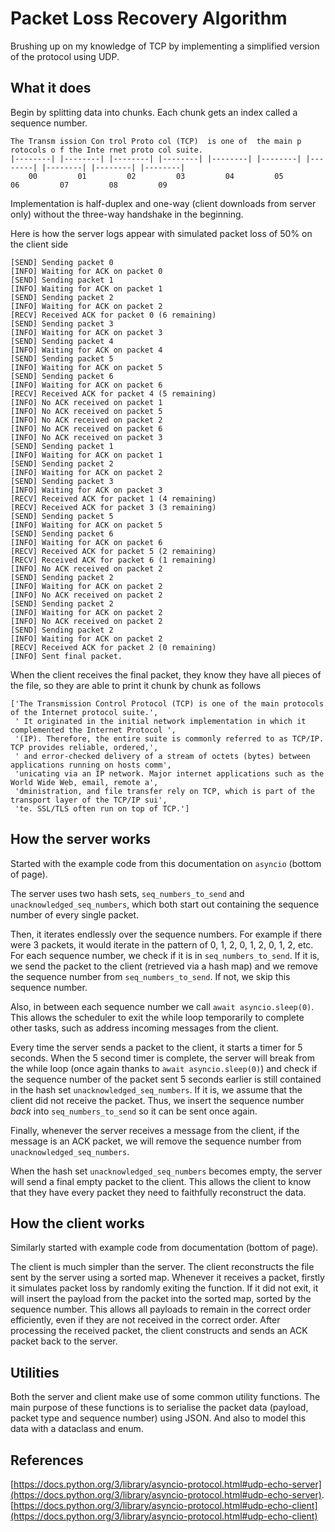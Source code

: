 # Packet Loss Recovery Algorithm

Brushing up on my knowledge of TCP by implementing a simplified version of the protocol using UDP.

## What it does

Begin by splitting data into chunks. Each chunk gets an index called a sequence number.

```
The Transm ission Con trol Proto col (TCP)  is one of  the main p rotocols o f the Inte rnet proto col suite.
|--------| |--------| |--------| |--------| |--------| |--------| |--------| |--------| |--------| |--------|
    00         01         02         03         04         05         06         07         08         09
```

Implementation is half-duplex and one-way (client downloads from server only) without the three-way handshake in the beginning.

Here is how the server logs appear with simulated packet loss of 50% on the client side

```
[SEND] Sending packet 0
[INFO] Waiting for ACK on packet 0
[SEND] Sending packet 1
[INFO] Waiting for ACK on packet 1
[SEND] Sending packet 2
[INFO] Waiting for ACK on packet 2
[RECV] Received ACK for packet 0 (6 remaining)
[SEND] Sending packet 3
[INFO] Waiting for ACK on packet 3
[SEND] Sending packet 4
[INFO] Waiting for ACK on packet 4
[SEND] Sending packet 5
[INFO] Waiting for ACK on packet 5
[SEND] Sending packet 6
[INFO] Waiting for ACK on packet 6
[RECV] Received ACK for packet 4 (5 remaining)
[INFO] No ACK received on packet 1
[INFO] No ACK received on packet 5
[INFO] No ACK received on packet 2
[INFO] No ACK received on packet 6
[INFO] No ACK received on packet 3
[SEND] Sending packet 1
[INFO] Waiting for ACK on packet 1
[SEND] Sending packet 2
[INFO] Waiting for ACK on packet 2
[SEND] Sending packet 3
[INFO] Waiting for ACK on packet 3
[RECV] Received ACK for packet 1 (4 remaining)
[RECV] Received ACK for packet 3 (3 remaining)
[SEND] Sending packet 5
[INFO] Waiting for ACK on packet 5
[SEND] Sending packet 6
[INFO] Waiting for ACK on packet 6
[RECV] Received ACK for packet 5 (2 remaining)
[RECV] Received ACK for packet 6 (1 remaining)
[INFO] No ACK received on packet 2
[SEND] Sending packet 2
[INFO] Waiting for ACK on packet 2
[INFO] No ACK received on packet 2
[SEND] Sending packet 2
[INFO] Waiting for ACK on packet 2
[INFO] No ACK received on packet 2
[SEND] Sending packet 2
[INFO] Waiting for ACK on packet 2
[RECV] Received ACK for packet 2 (0 remaining)
[INFO] Sent final packet.
```

When the client receives the final packet, they know they have all pieces of the file, so they are able to print it chunk by chunk as follows

```
['The Transmission Control Protocol (TCP) is one of the main protocols of the Internet protocol suite.',
 ' It originated in the initial network implementation in which it complemented the Internet Protocol ',
 '(IP). Therefore, the entire suite is commonly referred to as TCP/IP. TCP provides reliable, ordered,',
 ' and error-checked delivery of a stream of octets (bytes) between applications running on hosts comm',
 'unicating via an IP network. Major internet applications such as the World Wide Web, email, remote a',
 'dministration, and file transfer rely on TCP, which is part of the transport layer of the TCP/IP sui',
 'te. SSL/TLS often run on top of TCP.']
```

## How the server works

Started with the example code from this documentation on `asyncio` (bottom of page).

The server uses two hash sets, `seq_numbers_to_send` and `unacknowledged_seq_numbers`, which both start out containing the sequence number of every single packet.

Then, it iterates endlessly over the sequence numbers. For example if there were 3 packets, it would iterate in the pattern of 0, 1, 2, 0, 1, 2, 0, 1, 2, etc. For each sequence number, we check if it is in `seq_numbers_to_send`. If it is, we send the packet to the client (retrieved via a hash map) and we remove the sequence number from `seq_numbers_to_send`. If not, we skip this sequence number.

Also, in between each sequence number we call `await asyncio.sleep(0)`. This allows the scheduler to exit the while loop temporarily to complete other tasks, such as address incoming messages from the client.

Every time the server sends a packet to the client, it starts a timer for 5 seconds. When the 5 second timer is complete, the server will break from the while loop (once again thanks to `await asyncio.sleep(0)`) and check if the sequence number of the packet sent 5 seconds earlier is still contained in the hash set `unacknowledged_seq_numbers`. If it is, we assume that the client did not receive the packet. Thus, we insert the sequence number *back* into `seq_numbers_to_send` so it can be sent once again.

Finally, whenever the server receives a message from the client, if the message is an ACK packet, we will remove the sequence number from `unacknowledged_seq_numbers`.

When the hash set `unacknowledged_seq_numbers` becomes empty, the server will send a final empty packet to the client. This allows the client to know that they have every packet they need to faithfully reconstruct the data.

## How the client works

Similarly started with example code from documentation (bottom of page).

The client is much simpler than the server. The client reconstructs the file sent by the server using a sorted map. Whenever it receives a packet, firstly it simulates packet loss by randomly exiting the function. If it did not exit, it will insert the payload from the packet into the sorted map, sorted by the sequence number. This allows all payloads to remain in the correct order efficiently, even if they are not received in the correct order. After processing the received packet, the client constructs and sends an ACK packet back to the server.

## Utilities

Both the server and client make use of some common utility functions. The main purpose of these functions is to serialise the packet data (payload, packet type and sequence number) using JSON. And also to model this data with a dataclass and enum.

## References

[https://docs.python.org/3/library/asyncio-protocol.html#udp-echo-server](https://docs.python.org/3/library/asyncio-protocol.html#udp-echo-server).
[https://docs.python.org/3/library/asyncio-protocol.html#udp-echo-client](https://docs.python.org/3/library/asyncio-protocol.html#udp-echo-client)
